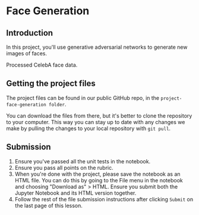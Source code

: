 # Face Generation

## Introduction
In this project, you'll use generative adversarial networks to generate new images of faces.


Processed CelebA face data.

## Getting the project files
The project files can be found in our public GitHub repo, in the ```project-face-generation folder```.

You can download the files from there, but it's better to clone the repository to your computer. This way you can stay up to date with any changes we make by pulling the changes to your local repository with ```git pull```.

## Submission
  1. Ensure you've passed all the unit tests in the notebook.
  2. Ensure you pass all points on the rubric.
  3. When you're done with the project, please save the notebook as an HTML file. You can do this by going to the File menu in the notebook      and choosing "Download as" > HTML. Ensure you submit both the Jupyter Notebook and its HTML version together.
  4. Follow the rest of the file submission instructions after clicking ```Submit``` on the last page of this lesson.
